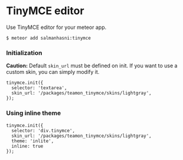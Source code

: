 # TinyMCE editor

Use TinyMCE editor for your meteor app.

```
$ meteor add salmanhasni:tinymce
```

### Initialization
**Caution:** Default `skin_url` must be defined on init. If you want to use a custom skin, you can simply modify it.
```
tinymce.init({
  selector: 'textarea',
  skin_url: '/packages/teamon_tinymce/skins/lightgray',
});
```

### Using inline theme
```
tinymce.init({
  selector: 'div.tinymce',
  skin_url: '/packages/teamon_tinymce/skins/lightgray',
  theme: 'inlite',
  inline: true
});
```
